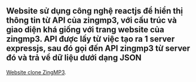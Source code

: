 ## Website sử dụng công nghệ reactjs để hiển thị thông tin từ API của zingmp3, với cấu trúc và giao diện khá giống với trang website của zingmp3. API được lấy từ việc tạo ra 1 server expressjs, sau đó gọi đến API zingmp3 từ server đó và trả về dữ liệu dưới dạng JSON

[Website clone ZingMP3](https://music-player-website-olive.vercel.app/).
